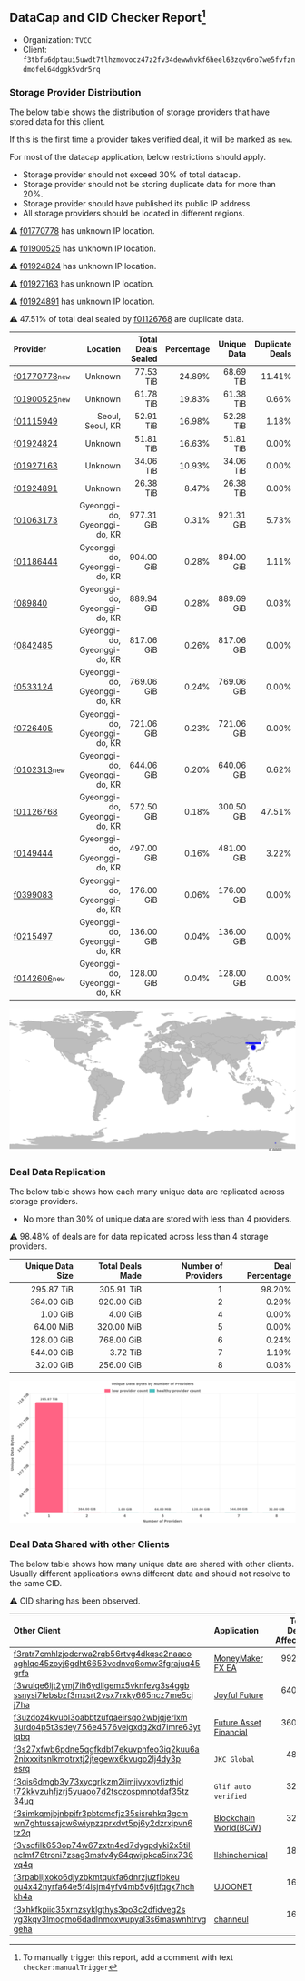 ## DataCap and CID Checker Report[^1]
 - Organization: `TVCC`
 - Client: `f3tbfu6dptaui5uwdt7tlhzmovocz47z2fv34dewwhvkf6heel63zqv6ro7we5fvfzndmofel64dggk5vdr5rq`
### Storage Provider Distribution
The below table shows the distribution of storage providers that have stored data for this client.

If this is the first time a provider takes verified deal, it will be marked as `new`.

For most of the datacap application, below restrictions should apply.
 - Storage provider should not exceed 30% of total datacap.
 - Storage provider should not be storing duplicate data for more than 20%.
 - Storage provider should have published its public IP address.
 - All storage providers should be located in different regions.

⚠️ [f01770778](https://filfox.info/en/address/f01770778) has unknown IP location.

⚠️ [f01900525](https://filfox.info/en/address/f01900525) has unknown IP location.

⚠️ [f01924824](https://filfox.info/en/address/f01924824) has unknown IP location.

⚠️ [f01927163](https://filfox.info/en/address/f01927163) has unknown IP location.

⚠️ [f01924891](https://filfox.info/en/address/f01924891) has unknown IP location.

⚠️ 47.51% of total deal sealed by [f01126768](https://filfox.info/en/address/f01126768) are duplicate data.

| Provider                                                    |                     Location | Total Deals Sealed | Percentage | Unique Data | Duplicate Deals |
| :---------------------------------------------------------- | ---------------------------: | -----------------: | ---------: | ----------: | --------------: |
| [f01770778](https://filfox.info/en/address/f01770778)`new`  |                      Unknown |          77.53 TiB |     24.89% |   68.69 TiB |          11.41% |
| [f01900525](https://filfox.info/en/address/f01900525)`new`  |                      Unknown |          61.78 TiB |     19.83% |   61.38 TiB |           0.66% |
| [f01115949](https://filfox.info/en/address/f01115949)       |             Seoul, Seoul, KR |          52.91 TiB |     16.98% |   52.28 TiB |           1.18% |
| [f01924824](https://filfox.info/en/address/f01924824)       |                      Unknown |          51.81 TiB |     16.63% |   51.81 TiB |           0.00% |
| [f01927163](https://filfox.info/en/address/f01927163)       |                      Unknown |          34.06 TiB |     10.93% |   34.06 TiB |           0.00% |
| [f01924891](https://filfox.info/en/address/f01924891)       |                      Unknown |          26.38 TiB |      8.47% |   26.38 TiB |           0.00% |
| [f01063173](https://filfox.info/en/address/f01063173)       | Gyeonggi-do, Gyeonggi-do, KR |         977.31 GiB |      0.31% |  921.31 GiB |           5.73% |
| [f01186444](https://filfox.info/en/address/f01186444)       | Gyeonggi-do, Gyeonggi-do, KR |         904.00 GiB |      0.28% |  894.00 GiB |           1.11% |
| [f089840](https://filfox.info/en/address/f089840)           | Gyeonggi-do, Gyeonggi-do, KR |         889.94 GiB |      0.28% |  889.69 GiB |           0.03% |
| [f0842485](https://filfox.info/en/address/f0842485)         | Gyeonggi-do, Gyeonggi-do, KR |         817.06 GiB |      0.26% |  817.06 GiB |           0.00% |
| [f0533124](https://filfox.info/en/address/f0533124)         | Gyeonggi-do, Gyeonggi-do, KR |         769.06 GiB |      0.24% |  769.06 GiB |           0.00% |
| [f0726405](https://filfox.info/en/address/f0726405)         | Gyeonggi-do, Gyeonggi-do, KR |         721.06 GiB |      0.23% |  721.06 GiB |           0.00% |
| [f0102313](https://filfox.info/en/address/f0102313)`new`    | Gyeonggi-do, Gyeonggi-do, KR |         644.06 GiB |      0.20% |  640.06 GiB |           0.62% |
| [f01126768](https://filfox.info/en/address/f01126768)       | Gyeonggi-do, Gyeonggi-do, KR |         572.50 GiB |      0.18% |  300.50 GiB |          47.51% |
| [f0149444](https://filfox.info/en/address/f0149444)         | Gyeonggi-do, Gyeonggi-do, KR |         497.00 GiB |      0.16% |  481.00 GiB |           3.22% |
| [f0399083](https://filfox.info/en/address/f0399083)         | Gyeonggi-do, Gyeonggi-do, KR |         176.00 GiB |      0.06% |  176.00 GiB |           0.00% |
| [f0215497](https://filfox.info/en/address/f0215497)         | Gyeonggi-do, Gyeonggi-do, KR |         136.00 GiB |      0.04% |  136.00 GiB |           0.00% |
| [f0142606](https://filfox.info/en/address/f0142606)`new`    | Gyeonggi-do, Gyeonggi-do, KR |         128.00 GiB |      0.04% |  128.00 GiB |           0.00% |

![Provider Distribution](https://raw.githubusercontent.com/data-preservation-programs/filplus-checker-assets/main/filecoin-project/filecoin-plus-large-datasets/issues/117/1671092756987.png)
### Deal Data Replication
The below table shows how each many unique data are replicated across storage providers.
- No more than 30% of unique data are stored with less than 4 providers.

⚠️ 98.48% of deals are for data replicated across less than 4 storage providers.

| Unique Data Size | Total Deals Made | Number of Providers | Deal Percentage |
| ---------------: | ---------------: | ------------------: | --------------: |
|       295.87 TiB |       305.91 TiB |                   1 |          98.20% |
|       364.00 GiB |       920.00 GiB |                   2 |           0.29% |
|         1.00 GiB |         4.00 GiB |                   4 |           0.00% |
|        64.00 MiB |       320.00 MiB |                   5 |           0.00% |
|       128.00 GiB |       768.00 GiB |                   6 |           0.24% |
|       544.00 GiB |         3.72 TiB |                   7 |           1.19% |
|        32.00 GiB |       256.00 GiB |                   8 |           0.08% |

![Replication Distribution](https://raw.githubusercontent.com/data-preservation-programs/filplus-checker-assets/main/filecoin-project/filecoin-plus-large-datasets/issues/117/1671092757657.png)
### Deal Data Shared with other Clients
The below table shows how many unique data are shared with other clients.
Usually different applications owns different data and should not resolve to the same CID.

⚠️ CID sharing has been observed.

| Other Client                                                                                                                                                                                                              | Application                                                                                              | Total Deals Affected | Unique CIDs |          Verifier |
| :------------------------------------------------------------------------------------------------------------------------------------------------------------------------------------------------------------------------ | :------------------------------------------------------------------------------------------------------- | -------------------: | ----------: | ----------------: |
| [f3ratr7cmhlzjodcrwa2rqb56rtvg4dkqsc2naaeo<br/>aghlqc45zoyj6gdht6653vcdnvq6omw3fgrajuq45<br/>grfa](https://filfox.info/en/address/f3ratr7cmhlzjodcrwa2rqb56rtvg4dkqsc2naaeoaghlqc45zoyj6gdht6653vcdnvq6omw3fgrajuq45grfa) | [MoneyMaker FX EA](https://github.com/filecoin-project/filecoin-plus-client-onboarding/issues/2502)      |           992.00 GiB |           6 |           Unknown |
| [f3wulqe6ljt2ymj7ih6ydllgemx5vknfevg3s4ggb<br/>ssnysi7lebsbzf3mxsrt2vsx7rxky665ncz7me5cj<br/>j7ha](https://filfox.info/en/address/f3wulqe6ljt2ymj7ih6ydllgemx5vknfevg3s4ggbssnysi7lebsbzf3mxsrt2vsx7rxky665ncz7me5cjj7ha) | [Joyful Future](https://github.com/filecoin-project/filecoin-plus-client-onboarding/issues/1233)         |           640.00 GiB |          19 |  Masaaki Nawatani |
| [f3uzdoz4kvubl3oabbtzufqaeirsqo2wbjqjerlxm<br/>3urdo4p5t3sdey756e4576veigxdg2kd7imre63yt<br/>iqbq](https://filfox.info/en/address/f3uzdoz4kvubl3oabbtzufqaeirsqo2wbjqjerlxm3urdo4p5t3sdey756e4576veigxdg2kd7imre63ytiqbq) | [Future Asset Financial](https://github.com/filecoin-project/filecoin-plus-client-onboarding/issues/705) |           360.00 GiB |          16 |             stone |
| [f3s27xfwb6pdne5qgfkdbf7ekuvpnfeo3iq2kuu6a<br/>2nixxxitsnlkmotrxtj2jtegewx6kvugo2lj4dy3p<br/>esrq](https://filfox.info/en/address/f3s27xfwb6pdne5qgfkdbf7ekuvpnfeo3iq2kuu6a2nixxxitsnlkmotrxtj2jtegewx6kvugo2lj4dy3pesrq) | `JKC Global`                                                                                             |            48.00 GiB |           2 |        Performive |
| [f3qis6dmgb3y73xycgrlkzm2iimjivyxovfizthjd<br/>t72kkvzuhfjzrj5yuaoo7d2tsczospmnotdaf35tz<br/>34uq](https://filfox.info/en/address/f3qis6dmgb3y73xycgrlkzm2iimjivyxovfizthjdt72kkvzuhfjzrj5yuaoo7d2tsczospmnotdaf35tz34uq) | `Glif auto verified`                                                                                     |            32.00 GiB |           1 | Jonathan Schwartz |
| [f3simkqmjbjnbpifr3pbtdmcfjz35sisrehkq3gcm<br/>wn7ghtussajcw6wiypzzprxdvt5pj6y2dzrxjpvn6<br/>tz2q](https://filfox.info/en/address/f3simkqmjbjnbpifr3pbtdmcfjz35sisrehkq3gcmwn7ghtussajcw6wiypzzprxdvt5pj6y2dzrxjpvn6tz2q) | [Blockchain World\(BCW\)](https://github.com/filecoin-project/filecoin-plus-large-datasets/issues/166)   |            32.00 GiB |           1 |   LDN v3 multisig |
| [f3vsofilk653op74w67zxtn4ed7dygpdyki2x5til<br/>nclmf76troni7zsag3msfv4y64qwijpkca5inx736<br/>vq4q](https://filfox.info/en/address/f3vsofilk653op74w67zxtn4ed7dygpdyki2x5tilnclmf76troni7zsag3msfv4y64qwijpkca5inx736vq4q) | [Ilshinchemical](https://github.com/filecoin-project/filecoin-plus-client-onboarding/issues/816)         |            18.00 GiB |           7 |        Steve Song |
| [f3rpablljxoko6djyzbkmtqukfa6dnrzjuzflokeu<br/>ou4x42nyrfa64e5f4isjm4yfv4mb5v6jtfqgx7hch<br/>kh4a](https://filfox.info/en/address/f3rpablljxoko6djyzbkmtqukfa6dnrzjuzflokeuou4x42nyrfa64e5f4isjm4yfv4mb5v6jtfqgx7hchkh4a) | [UJOONET](https://github.com/filecoin-project/filecoin-plus-client-onboarding/issues/868)                |            16.25 GiB |           2 |      Dr. Ann Shin |
| [f3xhkfkpiic35xrnzsyklgthys3po3c2dfidveg2s<br/>yg3kqv3lmoqmo6dadlnmoxwupyal3s6maswnhtrvg<br/>geha](https://filfox.info/en/address/f3xhkfkpiic35xrnzsyklgthys3po3c2dfidveg2syg3kqv3lmoqmo6dadlnmoxwupyal3s6maswnhtrvggeha) | [channeul](https://github.com/filecoin-project/filecoin-plus-client-onboarding/issues/655)               |            16.00 GiB |           2 |     Danny O'Brien |

[^1]: To manually trigger this report, add a comment with text `checker:manualTrigger`
